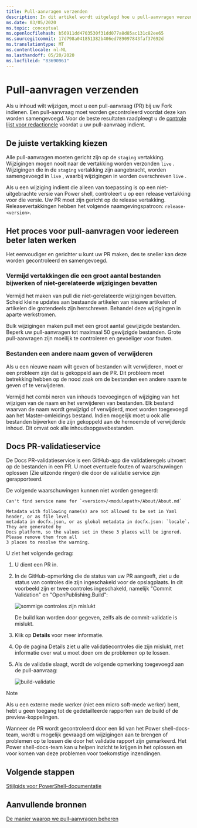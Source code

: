 ```yaml
---
title: Pull-aanvragen verzenden
description: In dit artikel wordt uitgelegd hoe u pull-aanvragen verzendt naar de Power shell-docs-opslag plaats.
ms.date: 03/05/2020
ms.topic: conceptual
ms.openlocfilehash: b56911dd4703530f31dd077a8d85ac131c82ee65
ms.sourcegitcommit: 17d798a041851382b406ed789097843faf37692d
ms.translationtype: MT
ms.contentlocale: nl-NL
ms.lasthandoff: 05/20/2020
ms.locfileid: "83690961"
---
```

# <a name="how-to-submit-pull-requests"></a>Pull-aanvragen verzenden

Als u inhoud wilt wijzigen, moet u een pull-aanvraag (PR) bij uw Fork indienen. Een pull-aanvraag moet worden gecontroleerd voordat deze kan worden samengevoegd. Voor de beste resultaten raadpleegt u de [controle lijst voor redactionele](editorial-checklist.md) voordat u uw pull-aanvraag indient.

## <a name="target-the-correct-branch"></a>De juiste vertakking kiezen

Alle pull-aanvragen moeten gericht zijn op de `staging` vertakking. Wijzigingen mogen nooit naar de vertakking worden verzonden `live` . Wijzigingen die in de `staging` vertakking zijn aangebracht, worden samengevoegd in `live` , waarbij wijzigingen in worden overschreven `live` .

Als u een wijziging indient die alleen van toepassing is op een niet-uitgebrachte versie van Power shell, controleert u op een release vertakking voor die versie. Uw PR moet zijn gericht op de release vertakking. Releasevertakkingen hebben het volgende naamgevingspatroon: `release-<version>`.

## <a name="make-the-pull-request-process-work-better-for-everyone"></a>Het proces voor pull-aanvragen voor iedereen beter laten werken

Het eenvoudiger en gerichter u kunt uw PR maken, des te sneller kan deze worden gecontroleerd en samengevoegd.

### <a name="avoid-branches-that-update-large-numbers-of-files-or-contain-unrelated-changes"></a>Vermijd vertakkingen die een groot aantal bestanden bijwerken of niet-gerelateerde wijzigingen bevatten

Vermijd het maken van pull die niet-gerelateerde wijzigingen bevatten. Scheid kleine updates aan bestaande artikelen van nieuwe artikelen of artikelen die grotendeels zijn herschreven. Behandel deze wijzigingen in aparte werkstromen.

Bulk wijzigingen maken pull met een groot aantal gewijzigde bestanden. Beperk uw pull-aanvragen tot maximaal 50 gewijzigde bestanden. Grote pull-aanvragen zijn moeilijk te controleren en gevoeliger voor fouten.

### <a name="renaming-or-deleting-files"></a>Bestanden een andere naam geven of verwijderen

Als u een nieuwe naam wilt geven of bestanden wilt verwijderen, moet er een probleem zijn dat is gekoppeld aan de PR. Dit probleem moet betrekking hebben op de nood zaak om de bestanden een andere naam te geven of te verwijderen.

Vermijd het combi neren van inhouds toevoegingen of wijziging van het wijzigen van de naam en het verwijderen van bestanden. Elk bestand waarvan de naam wordt gewijzigd of verwijderd, moet worden toegevoegd aan het Master-omleidings bestand. Indien mogelijk moet u ook alle bestanden bijwerken die zijn gekoppeld aan de hernoemde of verwijderde inhoud. Dit omvat ook alle inhoudsopgavebestanden.

## <a name="docs-pr-validation-service"></a>Docs PR-validatieservice

De Docs PR-validatieservice is een GitHub-app die validatieregels uitvoert op de bestanden in een PR. U moet eventuele fouten of waarschuwingen oplossen (Zie uitzonde ringen) die door de validatie service zijn gerapporteerd.

De volgende waarschuwingen kunnen niet worden genegeerd:

```
Can't find service name for `<version>/<modulepath>/About/About.md`
```

```
Metadata with following name(s) are not allowed to be set in Yaml header, or as file level
metadata in docfx.json, or as global metadata in docfx.json: `locale`. They are generated by
Docs platform, so the values set in these 3 places will be ignored. Please remove them from all
3 places to resolve the warning.
```

U ziet het volgende gedrag:

1. U dient een PR in.
1. In de GitHub-opmerking die de status van uw PR aangeeft, ziet u de status van controles die zijn ingeschakeld voor de opslagplaats. In dit voorbeeld zijn er twee controles ingeschakeld, namelijk "Commit Validation" en "OpenPublishing.Build":

   ![sommige controles zijn mislukt](media/pull-requests/validation-failed.png)

   De build kan worden door gegeven, zelfs als de commit-validatie is mislukt.

1. Klik op **Details** voor meer informatie.
1. Op de pagina Details ziet u alle validatiecontroles die zijn mislukt, met informatie over wat u moet doen om de problemen op te lossen.
1. Als de validatie slaagt, wordt de volgende opmerking toegevoegd aan de pull-aanvraag:

   ![build-validatie](media/pull-requests/build-validation.png)

> [!NOTE]
> Als u een externe mede werker (niet een micro soft-mede werker) bent, hebt u geen toegang tot de gedetailleerde rapporten van de build of de preview-koppelingen.

Wanneer de PR wordt gecontroleerd door een lid van het Power shell-docs-team, wordt u mogelijk gevraagd om wijzigingen aan te brengen of problemen op te lossen die door het validatie rapport zijn gemarkeerd. Het Power shell-docs-team kan u helpen inzicht te krijgen in het oplossen en voor komen van deze problemen voor toekomstige inzendingen.

## <a name="next-steps"></a>Volgende stappen

[Stijlgids voor PowerShell-documentatie](powershell-style-guide.md)

## <a name="additional-resources"></a>Aanvullende bronnen

[De manier waarop we pull-aanvragen beheren](managing-pull-requests.md)
